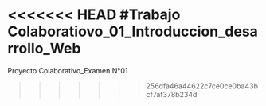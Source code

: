 <<<<<<< HEAD
#Trabajo Colaboratiovo_01_Introduccion_desarrollo_Web
=======
Proyecto Colaborativo_Examen N°01
>>>>>>> 256dfa46a44622c7ce0ce0ba43bcf7af378b234d
